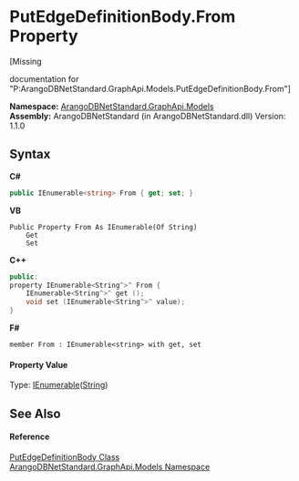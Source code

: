 # PutEdgeDefinitionBody.From Property 
 

\[Missing <summary> documentation for "P:ArangoDBNetStandard.GraphApi.Models.PutEdgeDefinitionBody.From"\]

**Namespace:**&nbsp;<a href="6fb2338d-d8f7-f9c1-2056-1702fe9bf954">ArangoDBNetStandard.GraphApi.Models</a><br />**Assembly:**&nbsp;ArangoDBNetStandard (in ArangoDBNetStandard.dll) Version: 1.1.0

## Syntax

**C#**<br />
``` C#
public IEnumerable<string> From { get; set; }
```

**VB**<br />
``` VB
Public Property From As IEnumerable(Of String)
	Get
	Set
```

**C++**<br />
``` C++
public:
property IEnumerable<String^>^ From {
	IEnumerable<String^>^ get ();
	void set (IEnumerable<String^>^ value);
}
```

**F#**<br />
``` F#
member From : IEnumerable<string> with get, set

```


#### Property Value
Type: <a href="https://docs.microsoft.com/dotnet/api/system.collections.generic.ienumerable-1" target="_blank" rel="noopener noreferrer">IEnumerable</a>(<a href="https://docs.microsoft.com/dotnet/api/system.string" target="_blank" rel="noopener noreferrer">String</a>)

## See Also


#### Reference
<a href="c82d7432-b6f9-05ed-3945-ba5c40735aa6">PutEdgeDefinitionBody Class</a><br /><a href="6fb2338d-d8f7-f9c1-2056-1702fe9bf954">ArangoDBNetStandard.GraphApi.Models Namespace</a><br />